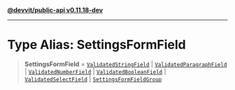 [**@devvit/public-api v0.11.18-dev**](../README.md)

---

# Type Alias: SettingsFormField

> **SettingsFormField** = [`ValidatedStringField`](ValidatedStringField.md) \| [`ValidatedParagraphField`](ValidatedParagraphField.md) \| [`ValidatedNumberField`](ValidatedNumberField.md) \| [`ValidatedBooleanField`](ValidatedBooleanField.md) \| [`ValidatedSelectField`](ValidatedSelectField.md) \| [`SettingsFormFieldGroup`](SettingsFormFieldGroup.md)
